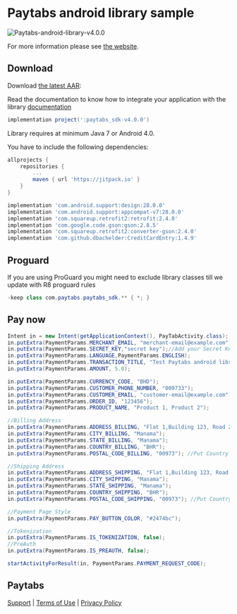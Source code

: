 Paytabs android library sample
========
![Paytabs-android-library-v4.0.0](https://img.shields.io/badge/Paytabs/android/library-v4.0.0-green.svg)

For more information please see [the website][1].


Download
--------

Download [the latest AAR](sdk/paytabs_sdk-v4.0.0.aar):

Read the documentation to know how to integrate your application with the library
[documentation](https://dev.paytabs.com/docs/android/)

```groovy
implementation project(':paytabs_sdk-v4.0.0')
```

Library requires at minimum Java 7 or Android 4.0.

You have to include the following dependencies:
```groovy
allprojects {
	repositories {
	    ...
	    maven { url 'https://jitpack.io' }
	}
}
```
```groovy
implementation 'com.android.support:design:28.0.0'
implementation 'com.android.support:appcompat-v7:28.0.0'
implementation 'com.squareup.retrofit2:retrofit:2.4.0'
implementation 'com.google.code.gson:gson:2.8.5'
implementation 'com.squareup.retrofit2:converter-gson:2.4.0'
implementation 'com.github.dbachelder:CreditCardEntry:1.4.9'
```
Proguard
--------
If you are using ProGuard you might need to exclude library classes till we update with R8 proguard rules
```java
-keep class com.paytabs.paytabs_sdk.** { *; }
```

Pay now
--------
```java
Intent in = new Intent(getApplicationContext(), PayTabActivity.class);
in.putExtra(PaymentParams.MERCHANT_EMAIL, "merchant-email@example.com"); //this a demo account for testing the sdk
in.putExtra(PaymentParams.SECRET_KEY,"secret key");//Add your Secret Key Here
in.putExtra(PaymentParams.LANGUAGE,PaymentParams.ENGLISH);
in.putExtra(PaymentParams.TRANSACTION_TITLE, "Test Paytabs android library");
in.putExtra(PaymentParams.AMOUNT, 5.0);

in.putExtra(PaymentParams.CURRENCY_CODE, "BHD");
in.putExtra(PaymentParams.CUSTOMER_PHONE_NUMBER, "009733");
in.putExtra(PaymentParams.CUSTOMER_EMAIL, "customer-email@example.com");
in.putExtra(PaymentParams.ORDER_ID, "123456");
in.putExtra(PaymentParams.PRODUCT_NAME, "Product 1, Product 2");

//Billing Address
in.putExtra(PaymentParams.ADDRESS_BILLING, "Flat 1,Building 123, Road 2345");
in.putExtra(PaymentParams.CITY_BILLING, "Manama");
in.putExtra(PaymentParams.STATE_BILLING, "Manama");
in.putExtra(PaymentParams.COUNTRY_BILLING, "BHR");
in.putExtra(PaymentParams.POSTAL_CODE_BILLING, "00973"); //Put Country Phone code if Postal code not available '00973'

//Shipping Address
in.putExtra(PaymentParams.ADDRESS_SHIPPING, "Flat 1,Building 123, Road 2345");
in.putExtra(PaymentParams.CITY_SHIPPING, "Manama");
in.putExtra(PaymentParams.STATE_SHIPPING, "Manama");
in.putExtra(PaymentParams.COUNTRY_SHIPPING, "BHR");
in.putExtra(PaymentParams.POSTAL_CODE_SHIPPING, "00973"); //Put Country Phone code if Postal code not available '00973'

//Payment Page Style
in.putExtra(PaymentParams.PAY_BUTTON_COLOR, "#2474bc");

//Tokenization
in.putExtra(PaymentParams.IS_TOKENIZATION, false);
//PreAuth
in.putExtra(PaymentParams.IS_PREAUTH, false);

startActivityForResult(in, PaymentParams.PAYMENT_REQUEST_CODE);
```

Paytabs
--------
[Support][2] | [Terms of Use][3] | [Privacy Policy][4]




 [1]: https://dev.paytabs.com/docs/android/
 [2]: https://www.paytabs.com/en/support/
 [3]: https://www.paytabs.com/en/terms-of-use/
 [4]: https://www.paytabs.com/en/privacy-policy/
